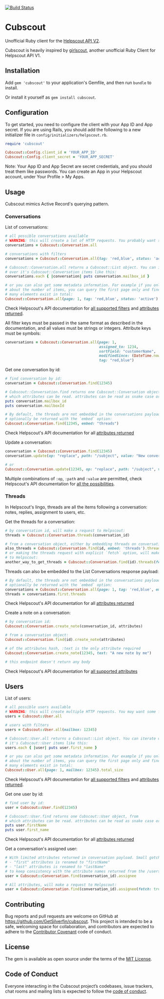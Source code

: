 [![Build Status](https://travis-ci.org/GetSilverfin/cubscout.svg?branch=master)](https://travis-ci.org/GetSilverfin/cubscout)

# Cubscout

Unofficial Ruby client for the [Helpscout API V2](https://developer.helpscout.com/mailbox-api/). 

Cubscout is heavily inspired by [girlscout](https://github.com/omise/girlscout), another unofficial Ruby Client for Helpscout API V1.

## Installation

Add `gem 'cubscout'` to your application's Gemfile, and then run `bundle` to install.

Or install it yourself as `gem install cubscout`.

## Configuration

To get started, you need to configure the client with your App ID and App secret. If you are using Rails, you should add the following to a new initializer file in `config/initializers/helpscout.rb`.

```ruby
require 'cubscout'

Cubscout::Config.client_id = 'YOUR_APP_ID'
Cubscout::Config.client_secret = 'YOUR_APP_SECRET'
```

Note: Your App ID and App Secret are secret credentials, and you should treat them like passwords. You can create an App in your Helpscout account, under Your Profile > My Apps.

## Usage

Cubscout mimics Active Record's querying pattern.

### Conversations

List of conversations:

```ruby
# all possible conversations available
# WARNING: this will create a lot of HTTP requests. You probably want some filtering.
conversations = Cubscout::Conversation.all

# conversations with filters
conversations = Cubscout::Conversation.all(tag: 'red,blue', status: 'active')

# Cubscout::Conversation.all returns a Cubscout::List object. You can iterate
# over it's Cubscout::Conversation items like this:
conversations.each { |conversation| puts conversation.mailbox_id }

# or you can also get some metadata information. For example if you only care
# about the number of items, you can query the first page only and find out how
# many elements exist in total:
Cubscout::Conversation.all(page: 1, tag: 'red,blue', status: 'active').total_size
```

Check Helpscout's API documentation for [all supported filters](https://developer.helpscout.com/mailbox-api/endpoints/conversations/list/#url-parameters) and [attributes returned](https://developer.helpscout.com/mailbox-api/endpoints/conversations/list/#response).

All filter keys must be passed in the same format as described in the documentation, and all values must be strings or integers. Attribute keys must be symbols:

```ruby
conversations = Cubscout::Conversation.all(page: 1,
                                           assigned_to: 1234,
                                           sortField: "customerName",
                                           modifiedSince: (DateTime.now - 4).to_time.utc.iso8601,
                                           tag: "red,blue")
```

Get one conversation by id:

```ruby
# find conversation by id:
conversation = Cubscout::Conversation.find(12345)

# Cubscout::Conversation.find returns one Cubscout::Conversation object, from
# which attributes can be read. attributes can be read as snake case or camel case.
puts conversation.mailbox_id
puts conversation.mailboxId

# By default, the threads are not embedded in the conversations payload. They can
# optionally be returned with the `embed` option:
Cubscout::Conversation.find(12345, embed: "threads")
```

Check Helpscout's API documentation for all [attributes returned](https://developer.helpscout.com/mailbox-api/endpoints/conversations/get/#response)

Update a conversation:

```ruby
conversation = Cubscout::Conversation.find(12345)
conversation.update(op: "replace", path: "/subject", value: "New conversation subject")

# or
Cubscout::Conversation.update(12345, op: "replace", path: "/subject", value: "New conversation subject")
```

Multiple combinations of `:op`, `:path` and `:value` are permitted, check Helpscout's API documentation for [all the possibilities](https://developer.helpscout.com/mailbox-api/endpoints/conversations/update/#valid-paths-and-operations).

### Threads

In Helpscout's lingo, threads are all the items following a conversation: notes, replies, assignment to users, etc.

Get the threads for a conversation:

```ruby
# by conversation id, will make a request to Helpscout:
threads = Cubscout::Conversation.threads(conversation_id)

# from a conversation object, either by embedding threads on conversation request:
also_threads = Cubscout::Conversation.find(id, embed: 'threads').threads
# or making the threads request with explicit `fetch` option, will make a request
# to Helpscout:
another_way_to_get_threads = Cubscout::Conversation.find(id).threads(fetch: true)
```

Threads can also be embedded to the List Conversations response payload:

```ruby
# By default, the threads are not embedded in the conversations payload. They can
# optionally be returned with the `embed` option:
conversations = Cubscout::Conversation.all(page: 1, tag: 'red,blue', embed: 'threads')
threads = conversations.first.threads
```

Check Helpscout's API documentation for all [attributes returned](https://developer.helpscout.com/mailbox-api/endpoints/conversations/threads/list/#response)

Create a note on a conversation:

```ruby
# by conversation id:
Cubscout::Conversation.create_note(conversation_id, attributes)

# from a conversation object:
Cubscout::Conversation.find(id).create_note(attributes)

# of the attributes hash, :text is the only attribute required
Cubscout::Conversation.create_note(12345, text: "A new note by me")

# this endpoint doesn't return any body
```

Check Helpscout's API documentation for [all supported attributes](https://developer.helpscout.com/mailbox-api/endpoints/conversations/threads/note/#request-fields)

## Users

List of users:

```ruby
# all possible users available
# WARNING: this will create multiple HTTP requests. You may want some filtering.
users = Cubscout::User.all

# users with filters
users = Cubscout::User.all(mailbox: 12345)

# Cubscout::User.all returns a Cubscout::List object. You can iterate over
# it's Cubscout::User items like this:
users.each { |user| puts user.first_name }

# or you can also get some metadata information. For example if you only care
# about the number of items, you can query the first page only and find out how
# many elements exist in total:
Cubscout::User.all(page: 1, mailbox: 12345).total_size
```

Check Helpscout's API documentation for [all supported filters](https://developer.helpscout.com/mailbox-api/endpoints/users/list/#url-parameters) and [attributes returned](https://developer.helpscout.com/mailbox-api/endpoints/users/list/#response).

Get one user by id:

```ruby
# find user by id:
user = Cubscout::User.find(12345)

# Cubscout::User.find returns one Cubscout::User object, from
# which attributes can be read. attributes can be read as snake case or camel case.
puts user.firstName
puts user.first_name
```

Check Helpscout's API documentation for all [attributes returned](https://developer.helpscout.com/mailbox-api/endpoints/users/get/#response)

Get a conversation's assigned user:

```ruby
# With limited attributes returned in conversation payload. Small gotcha here:
# - "first" attributes is renamed to "firstName"
# - "last" attributes is renamed to "lastName"
# to keep consistency with the attribute names returned from the /users endpoint
user = Cubscout::Conversation.find(conversation_id).assignee

# All attributes, will make a request to Helpscout:
user = Cubscout::Conversation.find(conversation_id).assignee(fetch: true)
```

## Contributing

Bug reports and pull requests are welcome on GitHub at https://github.com/GetSilverfin/cubscout. This project is intended to be a safe, welcoming space for collaboration, and contributors are expected to adhere to the [Contributor Covenant](http://contributor-covenant.org) code of conduct.

## License

The gem is available as open source under the terms of the [MIT License](https://opensource.org/licenses/MIT).

## Code of Conduct

Everyone interacting in the Cubscout project’s codebases, issue trackers, chat rooms and mailing lists is expected to follow the [code of conduct](https://github.com/GetSilverfin/cubscout/blob/master/CODE_OF_CONDUCT.md).
